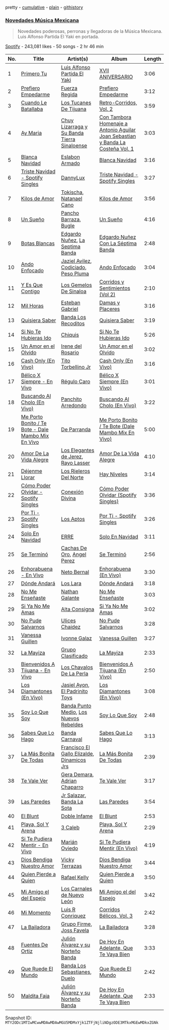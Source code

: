 pretty - [cumulative](/playlists/cumulative/37i9dQZF1DWXvaphaClKD3.md) - [plain](/playlists/plain/37i9dQZF1DWXvaphaClKD3) - [githistory](https://github.githistory.xyz/mackorone/spotify-playlist-archive/blob/main/playlists/plain/37i9dQZF1DWXvaphaClKD3)

### [Novedades Música Mexicana](https://open.spotify.com/playlist/37i9dQZF1DWXvaphaClKD3)

> Novedades poderosas, perronas y llegadoras de la Música Mexicana\. Luis Alfonso Partida El Yaki en portada.

[Spotify](https://open.spotify.com/user/spotify) - 243,081 likes - 50 songs - 2 hr 46 min

| No. | Title | Artist(s) | Album | Length |
|---|---|---|---|---|
| 1 | [Primero Tu](https://open.spotify.com/track/1Ia0J3DtOitPrvYVnjT4Ob) | [Luis Alfonso Partida El Yaki](https://open.spotify.com/artist/5l6N2hoIaP7snXdjnCULvk) | [XVII ANIVERSARIO](https://open.spotify.com/album/4cnDNI7pytSivupozFsMi7) | 3:06 |
| 2 | [Prefiero Empedarme](https://open.spotify.com/track/0x2DmQvuFXVNHBlPrs4cYC) | [Fuerza Regida](https://open.spotify.com/artist/0ys2OFYzWYB5hRDLCsBqxt) | [Prefiero Empedarme](https://open.spotify.com/album/5CxAtFbcNiBzdeSr1RSx0l) | 3:12 |
| 3 | [Cuando Le Batallaba](https://open.spotify.com/track/27waItiQKZqS7KF5WgBuCZ) | [Los Tucanes De Tijuana](https://open.spotify.com/artist/014WIDx7H4BRCHB1faiisK) | [Retro\-Corridos, Vol\. 2](https://open.spotify.com/album/0lzTVbPrR9DTpiX6LqJ9Gj) | 3:59 |
| 4 | [Ay Maria](https://open.spotify.com/track/3uka6IxsQ79s1skhroJny9) | [Chuy Lizarraga y Su Banda Tierra Sinaloense](https://open.spotify.com/artist/1DA8SLXtp8MMVpgaOWzMQr) | [Con Tambora Homenaje a Antonio Aguilar Joan Sebastian y Banda La Costeña Vol\. 1](https://open.spotify.com/album/6AitJotevr3p3kfNRdFaue) | 3:03 |
| 5 | [Blanca Navidad](https://open.spotify.com/track/5hNHkrt2vJaABjgAHOdyQG) | [Eslabon Armado](https://open.spotify.com/artist/0XeEobZplHxzM9QzFQWLiR) | [Blanca Navidad](https://open.spotify.com/album/02ymAzYTxrM3CpxFRN3hSE) | 3:16 |
| 6 | [Triste Navidad \- Spotify Singles](https://open.spotify.com/track/2JIBylKkq8Fan9Ode61X7D) | [DannyLux](https://open.spotify.com/artist/6ElqtIfQsAkEYypgfJIjeK) | [Triste Navidad \- Spotify Singles](https://open.spotify.com/album/1uTAF8ztXofqNCTzUY6kg8) | 3:27 |
| 7 | [Kilos de Amor](https://open.spotify.com/track/6sChylyoQyLrKKQ9S3sYjD) | [Tokischa](https://open.spotify.com/artist/2p4aN0Uxkk3iT3HK0cJ2cJ), [Natanael Cano](https://open.spotify.com/artist/0elWFr7TW8piilVRYJUe4P) | [Kilos de Amor](https://open.spotify.com/album/3fQBllTfCCkwBN1WupQfRp) | 3:56 |
| 8 | [Un Sueño](https://open.spotify.com/track/72wEFBRI8A6gW2uQ0twzHo) | [Pancho Barraza](https://open.spotify.com/artist/5dmU7FrmtbQaSzIvGsE4Jp), [Bugle](https://open.spotify.com/artist/4J51t1ZO7ed5qgsXmz9VXM) | [Un Sueño](https://open.spotify.com/album/3gz2meUVf9BaLOx4dyf2Gx) | 4:16 |
| 9 | [Botas Blancas](https://open.spotify.com/track/2FRquaTV3ifxdTVgqdHTPA) | [Edgardo Nuñez](https://open.spotify.com/artist/0mA4dkNGiN4fqTBi2SLlAv), [La Septima Banda](https://open.spotify.com/artist/610tJqABwgZWaRvtJoJQF0) | [Edgardo Nuñez Con La Séptima Banda](https://open.spotify.com/album/23ZBJlR3UXpNAsYor1GzB4) | 2:48 |
| 10 | [Ando Enfocado](https://open.spotify.com/track/1Gm2qMRuxnuqnM62xyp89d) | [Jaziel Avilez](https://open.spotify.com/artist/6LC8g4SRSqJ4zm6sQeutFZ), [Codiciado](https://open.spotify.com/artist/0IoWUuXfqpkfpxBRzthHU4), [Peso Pluma](https://open.spotify.com/artist/12GqGscKJx3aE4t07u7eVZ) | [Ando Enfocado](https://open.spotify.com/album/74aFegGXDQOr3fJPtf5QYq) | 3:04 |
| 11 | [Y Es Que Contigo](https://open.spotify.com/track/1x87m5qOQDngRadEcIPVhX) | [Los Gemelos De Sinaloa](https://open.spotify.com/artist/1Zkxm1dM3HI3QkTmxUEVQA) | [Corridos y Sentimientos \(Vol 2\)](https://open.spotify.com/album/0ywgnvhlgNb1zDnUCewG0s) | 2:10 |
| 12 | [Mil Horas](https://open.spotify.com/track/1WQbRS0rx6rA64E74Dl9Hk) | [Esteban Gabriel](https://open.spotify.com/artist/6RPeBghYnSwGV6FOw7huuN) | [Damas y Placeres](https://open.spotify.com/album/5v8HgiTLQwBAdYetXbRVfC) | 3:16 |
| 13 | [Quisiera Saber](https://open.spotify.com/track/3K4HDf1v1l3g0QvMbBPyWW) | [Banda Los Recoditos](https://open.spotify.com/artist/4bPiOPI4V99cepEftvBYak) | [Quisiera Saber](https://open.spotify.com/album/1YLA1QkbnzgXWkD5TkCDs7) | 3:19 |
| 14 | [Si No Te Hubieras Ido](https://open.spotify.com/track/4VtVTc9e0oTVZNBqzV7IZd) | [Chiquis](https://open.spotify.com/artist/5QcHBpoxrY7vx3ulMKEvTS) | [Si No Te Hubieras Ido](https://open.spotify.com/album/3v8QrX95YDMi3YBxa1ZKIc) | 5:26 |
| 15 | [Un Amor en el Olvido](https://open.spotify.com/track/0HospTDnDM29cIreAUpPqQ) | [Irene del Rosario](https://open.spotify.com/artist/280pdvUx6toxxX9M8z2ZFN) | [Un Amor en el Olvido](https://open.spotify.com/album/6q00MyI9sqAZ5RcglZzi0R) | 3:02 |
| 16 | [Cash Only \(En Vivo\)](https://open.spotify.com/track/1tcCdjYPYJgaaQV2UOsDLq) | [Tito Torbellino Jr](https://open.spotify.com/artist/0dXXFVCw0LKzmHFrTLUaQJ) | [Cash Only \(En Vivo\)](https://open.spotify.com/album/4WSChlBvKzptKvMCj2fgCU) | 3:16 |
| 17 | [Bélico X Siempre \- En Vivo](https://open.spotify.com/track/67V38GVtNuQcuq7lcevAjh) | [Régulo Caro](https://open.spotify.com/artist/0YRwUbRxrawmnBdixwJi5W) | [Bélico X Siempre \(En Vivo\)](https://open.spotify.com/album/6PvM8qWEQNvh7hcyVMkxOV) | 3:01 |
| 18 | [Buscando Al Cholo \(En Vivo\)](https://open.spotify.com/track/5VDC9Ym7gY8dgmRWintiFK) | [Panchito Arredondo](https://open.spotify.com/artist/1enyvmNKgt4BIIkVnt9FAV) | [Buscando Al Cholo \(En Vivo\)](https://open.spotify.com/album/1NcG9qZxLOYnf9zc9OAw4V) | 3:22 |
| 19 | [Me Porto Bonito / Te Bote \- Dale Mambo Mix En Vivo](https://open.spotify.com/track/6B5vw9KfuSCQFiX2e9fNLH) | [De Parranda](https://open.spotify.com/artist/0OTHm6AFLxgeTm0gHNOuWi) | [Me Porto Bonito / Te Bote \(Dale Mambo Mix En Vivo\)](https://open.spotify.com/album/1FIoOoWKqOQdGDeciXgWRN) | 5:00 |
| 20 | [Amor De La Vida Alegre](https://open.spotify.com/track/7oD82NXo5XFQvBtiKii22l) | [Los Elegantes de Jerez](https://open.spotify.com/artist/0ZcwFNId7ySqDJyhXfKIav), [Rayo Lasser](https://open.spotify.com/artist/4GyC20ehv6V6JV6MBHNRsa) | [Amor De La Vida Alegre](https://open.spotify.com/album/1VRrXoPXCeCIiMNLsOJPO3) | 4:10 |
| 21 | [Déjenme Llorar](https://open.spotify.com/track/6GNWTIGfKITLl53XVAla4T) | [Los Rieleros Del Norte](https://open.spotify.com/artist/59xlizZFIFUvLC0I8iV2Jv) | [Hay Niveles](https://open.spotify.com/album/3SOo2bCUBOjlMiSFK94iAn) | 3:14 |
| 22 | [Cómo Poder Olvidar \- Spotify Singles](https://open.spotify.com/track/4OZCu7pKTrlkFEScQiaBPw) | [Conexión Divina](https://open.spotify.com/artist/4VNRWgZyB5AiSw4jlGDVLy) | [Cómo Poder Olvidar \(Spotify Singles\)](https://open.spotify.com/album/6EFtZfZJD8VVkstXVy2J2M) | 3:36 |
| 23 | [Por Ti \- Spotify Singles](https://open.spotify.com/track/49NNSyz1YPHIYmtfNdJ9zT) | [Los Aptos](https://open.spotify.com/artist/4tenlYn9MG8Fda3OyDtPRO) | [Por Ti \- Spotify Singles](https://open.spotify.com/album/5ZTmLuIoFiDxFAmfHNKBqt) | 3:26 |
| 24 | [Solo En Navidad](https://open.spotify.com/track/1mUWJgTCug0Fq1vLtdqUjl) | [ERRE](https://open.spotify.com/artist/5OugQZ3PqgRofo9mtzVYN3) | [Solo En Navidad](https://open.spotify.com/album/3d9VV0ryiHnQKcBYPCzCGs) | 3:11 |
| 25 | [Se Terminó](https://open.spotify.com/track/2oVQ2WwGAzYsZDQa57DV2a) | [Cachas De Oro](https://open.spotify.com/artist/17FY0cfPgTE9dHFHU7kxcU), [Angel Perez](https://open.spotify.com/artist/39dTY1F07rdtbJ1zgjDQOe) | [Se Terminó](https://open.spotify.com/album/51wf4I7o488aopuO3ZVydS) | 2:56 |
| 26 | [Enhorabuena \- En Vivo](https://open.spotify.com/track/59NCh4tAyKieGBDIimKKxh) | [Neto Bernal](https://open.spotify.com/artist/0X8PwlFMDK85fIadwq3cA5) | [Enhorabuena \(En Vivo\)](https://open.spotify.com/album/6YluPf2wKnjBJ2FRPyBfbl) | 3:30 |
| 27 | [Dónde Andará](https://open.spotify.com/track/6RzY1383mgki00mvGC4BKB) | [Los Lara](https://open.spotify.com/artist/0GUkPki3DpCkvKDxIKpaI4) | [Dónde Andará](https://open.spotify.com/album/7cuEDg9LNFVFZaaWaR340x) | 3:18 |
| 28 | [No Me Enseñaste](https://open.spotify.com/track/6iuhmVeGj7e7hfkOhqzdnF) | [Nathan Galante](https://open.spotify.com/artist/0mYDDBNR5KCRC68CkmeOJB) | [No Me Enseñaste](https://open.spotify.com/album/0p6Q8mu88Bg0vLsPrwwdJE) | 3:03 |
| 29 | [Si Ya No Me Amas](https://open.spotify.com/track/4RIsFb9vDr921dFwmsFH1b) | [Alta Consigna](https://open.spotify.com/artist/0DjAjUeZwSixK0dRwplBXb) | [Si Ya No Me Amas](https://open.spotify.com/album/3dzW3Bn6UAKlbk4aLC8Tdm) | 3:02 |
| 30 | [No Pude Salvarnos](https://open.spotify.com/track/2A4Jkc9ua349Bi8sTFrqFn) | [Ulices Chaidez](https://open.spotify.com/artist/5npvUMe1CGnIhTX7OaLGVV) | [No Pude Salvarnos](https://open.spotify.com/album/5VYGeAiPx1ETw8duo165MW) | 3:28 |
| 31 | [Vanessa Guillen](https://open.spotify.com/track/6nvpeJpxKOp2XtDTiTP2KB) | [Ivonne Galaz](https://open.spotify.com/artist/3YXGxdYldEXVVlCdCkFD5G) | [Vanessa Guillen](https://open.spotify.com/album/7LdX5t2i8wNlXlixStYkiq) | 3:27 |
| 32 | [La Mayiza](https://open.spotify.com/track/1AETrwux9rk4B7lNGRhNwX) | [Grupo Clasificado](https://open.spotify.com/artist/5ZGrM7y0Z6yF3s9dBjHWi9) | [La Mayiza](https://open.spotify.com/album/3UUIamMmMrXwIn9wxL1rke) | 2:33 |
| 33 | [Bienvenidos A Tijuana \- En Vivo](https://open.spotify.com/track/1vTSJtcVqc0dFpKGQXF65J) | [Los Chavalos De La Perla](https://open.spotify.com/artist/5w2CwSVYz9o6NUY4RgpCCO) | [Bienvenidos A Tijuana \(En Vivo\)](https://open.spotify.com/album/13FAabFhwMC1tAbszj6j4K) | 2:50 |
| 34 | [Los Diamantones \(En Vivo\)](https://open.spotify.com/track/1Dcs4sIcWy5lne4ijVFvZS) | [Jasiel Ayon](https://open.spotify.com/artist/0CfIdkJumeeRu6I61IIL8S), [El Padrinito Toys](https://open.spotify.com/artist/04mzq9GH08zOBRdV2gzmXm) | [Los Diamantones \(En Vivo\)](https://open.spotify.com/album/2xIuSm3lBJOWYA9CiCl6w3) | 3:08 |
| 35 | [Soy Lo Que Soy](https://open.spotify.com/track/2o2xn0Ec5qWJGFy86FCvPs) | [Banda Punto Medio](https://open.spotify.com/artist/1e52HdTL1PMcFUdmbs5uvP), [Los Nuevos Rebeldes](https://open.spotify.com/artist/3OFZZxPrO2uYjDVglqTwEr) | [Soy Lo Que Soy](https://open.spotify.com/album/2Btro55e8NbWQRZWxdIyTp) | 2:48 |
| 36 | [Sabes Que Lo Hago](https://open.spotify.com/track/1nXX0DQjdLxaTTyvHLM6WL) | [Banda Carnaval](https://open.spotify.com/artist/6LOvxDn71T0wWhCDNcXcUj) | [Sabes Que Lo Hago](https://open.spotify.com/album/7MX6kDsXTKY7lNSf26ACzz) | 3:13 |
| 37 | [La Más Bonita De Todas](https://open.spotify.com/track/1O3Md5qZuOghGVwtd4xCHh) | [Francisco El Gallo Elizalde](https://open.spotify.com/artist/4MdLjs618SVsOLaxdm1vBb), [Dinamicos Jrs](https://open.spotify.com/artist/3GEFlcbzfzakUiKCx038mZ) | [La Más Bonita De Todas](https://open.spotify.com/album/3Mo5YkFgZTLkufU8xuudAi) | 2:39 |
| 38 | [Te Vale Ver](https://open.spotify.com/track/2PktwzxlHmznUqd0xccFfW) | [Gera Demara](https://open.spotify.com/artist/4XYbaR6YgnY4Nb6kz250cu), [Adrian Chaparro](https://open.spotify.com/artist/3Y4EQUPoAoMmzHwq4LUYtl) | [Te Vale Ver](https://open.spotify.com/album/1Hl0PeHPs5JBlPCIYAJ1bo) | 3:17 |
| 39 | [Las Paredes](https://open.spotify.com/track/2SzK735jc2vJU06tMXdN2A) | [Jr Salazar](https://open.spotify.com/artist/5JxnuJgzd1wZqFHvqFLTJP), [Banda La Sota](https://open.spotify.com/artist/0EO1VLZxa2tk1yEqInh65b) | [Las Paredes](https://open.spotify.com/album/4IYdMjgNMaVXlrslqRsbtP) | 3:54 |
| 40 | [El Blunt](https://open.spotify.com/track/1rTcETkoVSHl1eyQhUKYCW) | [Doble Infame](https://open.spotify.com/artist/6wK8afTRnGKhlVuYsOLHM7) | [El Blunt](https://open.spotify.com/album/7w4jS9pNiHHATYRqE1SUeb) | 2:53 |
| 41 | [Playa, Sol Y Arena](https://open.spotify.com/track/3rkuinhN27u1fFw6705h1j) | [3 Caleb](https://open.spotify.com/artist/28bkOQcxioYFEsE06mmnkd) | [Playa, Sol Y Arena](https://open.spotify.com/album/0wCFFAiYKrqR46yWn4W7yN) | 2:29 |
| 42 | [Si Te Pudiera Mentir \- En Vivo](https://open.spotify.com/track/4y9MDyvAYFzOnUtZSae0bX) | [Marián Oviedo](https://open.spotify.com/artist/2hZUx50u5WartzUyQcEGci) | [Si Te Pudiera Mentir \(En Vivo\)](https://open.spotify.com/album/29kDQNm4N7R7RF4CPel5Xt) | 4:19 |
| 43 | [Dios Bendiga Nuestro Amor](https://open.spotify.com/track/6pwcVWEj8KbDovCjo3jFId) | [Vicky Terrazas](https://open.spotify.com/artist/4DklMZnSnGfzavNx8P02VG) | [Dios Bendiga Nuestro Amor](https://open.spotify.com/album/4Qc7W7SHehhJbaif8lcusa) | 3:44 |
| 44 | [Quien Pierde a Quien](https://open.spotify.com/track/7n9gubLALrLRNO1Xb8G4IJ) | [Rafael Kelly](https://open.spotify.com/artist/60D1b0MRQPmAL5TSV7e4PY) | [Quien Pierde a Quien](https://open.spotify.com/album/5RMEo4xMT6LQ0VQDySolOf) | 3:50 |
| 45 | [Mi Amigo el del Espejo](https://open.spotify.com/track/2UfHZ4EZ4LsaMsBQUQ4zBi) | [Los Carnales de Nuevo León](https://open.spotify.com/artist/5FLo9xEfOrh42VWpFIhphx) | [Mi Amigo el del Espejo](https://open.spotify.com/album/3MA4XMVefrc1ZENfZntbgt) | 3:42 |
| 46 | [Mi Momento](https://open.spotify.com/track/0yhduE0AtElWqyPkgeSMja) | [Luis R Conriquez](https://open.spotify.com/artist/0pePYDrJGk8gqMRbXrLJC8) | [Corridos Bélicos, Vol\. 3](https://open.spotify.com/album/2tqw9Hsyxr5G3bCR5NgWGo) | 2:42 |
| 47 | [La Bailadora](https://open.spotify.com/track/1kKfwNFyWF2qN3vjE4H58p) | [Grupo Firme](https://open.spotify.com/artist/1dKdetem2xEmjgvyymzytS), [Joss Favela](https://open.spotify.com/artist/0EocQPg9ycs21gcvaVm9hh) | [La Bailadora](https://open.spotify.com/album/71xDJEFLh2ud9bMWNi9wLI) | 3:28 |
| 48 | [Fuentes De Ortiz](https://open.spotify.com/track/3pPzYqVcgUvaPBwUpjc90j) | [Julión Álvarez y su Norteño Banda](https://open.spotify.com/artist/1bfl0AU8SqmLkElptOprhC) | [De Hoy En Adelante, Que Te Vaya Bien](https://open.spotify.com/album/7GMOWbeeTcIQrI8StlVDqh) | 3:33 |
| 49 | [Que Ruede El Mundo](https://open.spotify.com/track/3n4nkwJ8BPmg0nFvGjMkml) | [Banda Los Sebastianes](https://open.spotify.com/artist/0HgICyWHmS6rnl8xWEd0x6), [Duelo](https://open.spotify.com/artist/0nnp7oJpY2J6yZOqtdKaWq) | [Que Ruede El Mundo](https://open.spotify.com/album/6jz28qeolAgqMPeZ5Di2xX) | 2:42 |
| 50 | [Maldita Faja](https://open.spotify.com/track/3wn456xCRhD8NAVAl7O1U2) | [Julión Álvarez y su Norteño Banda](https://open.spotify.com/artist/1bfl0AU8SqmLkElptOprhC) | [De Hoy En Adelante, Que Te Vaya Bien](https://open.spotify.com/album/7GMOWbeeTcIQrI8StlVDqh) | 2:33 |

Snapshot ID: `MTY2ODc1MTIwMCwwMDAwMDAwMGU5MDMxYjk1ZTFjNjliNDgzODE3MTkxMGEwMDkxZGNk`
